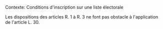 Contexte: Conditions d'inscription sur une liste électorale

Les dispositions des articles R. 1 à R. 3 ne font pas obstacle à l'application de l'article L. 30.